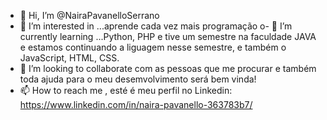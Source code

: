 - 👋 Hi, I’m @NairaPavanelloSerrano
- 👀 I’m interested in ...aprende cada vez mais programação
o- 🌱 I’m currently learning ...Python, PHP e tive um semestre na faculdade  JAVA  e estamos continuando a liguagem nesse semestre, e também o JavaScript, HTML, CSS.
- 💞️ I’m looking to collaborate  com as pessoas que me procurar e também toda ajuda para o meu desemvolvimento será bem vinda!
- 📫 How to reach me , esté é meu perfil no Linkedin: https://www.linkedin.com/in/naira-pavanello-363783b7/

<!---
NairaSerrano/NairaSerrano is a ✨ special ✨ repository because its `README.md` (this file) appears on your GitHub profile.
You can click the Preview link to take a look at your changes.
--->

